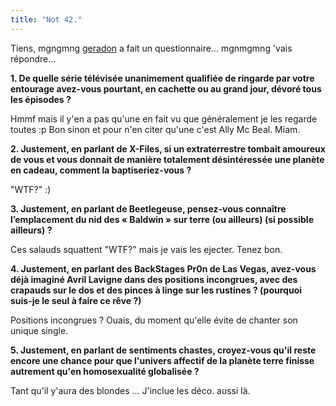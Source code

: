 ```yaml
---
title: "Not 42."
---
```


Tiens, mgngmng [geradon](http://geradon.be) a fait un questionnaire...
mgnmgmng 'vais répondre...

**1\. De quelle série télévisée unanimement qualifiée de ringarde par votre entourage avez-vous pourtant, en cachette ou au grand jour, dévoré tous les épisodes ?**

Hmmf mais il y'en a pas qu'une en fait vu que généralement je les regarde
toutes :p Bon sinon et pour n'en citer qu'une c'est Ally Mc Beal. Miam.

**2\. Justement, en parlant de X-Files, si un extraterrestre tombait amoureux de vous et vous donnait de manière totalement désintéressée une planète en cadeau, comment la baptiseriez-vous ?**

"WTF?" :)

**3\. Justement, en parlant de Beetlegeuse, pensez-vous connaître l’emplacement du nid des « Baldwin » sur terre (ou ailleurs) (si possible ailleurs) ?**

Ces salauds squattent "WTF?" mais je vais les ejecter. Tenez bon.

**4\. Justement, en parlant des BackStages Pr0n de Las Vegas, avez-vous déjà imaginé Avril Lavigne dans des positions incongrues, avec des crapauds sur le dos et des pinces à linge sur les rustines ? (pourquoi suis-je le seul à faire ce rêve ?)**

Positions incongrues ? Ouais, du moment qu'elle évite de chanter son unique
single.

**5\. Justement, en parlant de sentiments chastes, croyez-vous qu'il reste encore une chance pour que l'univers affectif de la planète terre finisse autrement qu'en homosexualité globalisée ?**

Tant qu'il y'aura des blondes ... J'inclue les déco. aussi là.

